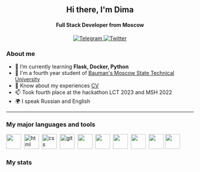 <div id="header" align="center">
    <h2>Hi there, I'm  Dima </h2>
    <h4>Full Stack Developer from Moscow</h4>
</div>

<div id="socials" align="center">
  <a href="https://t.me/nupellot">
    <img src="https://img.shields.io/badge/Telegram-blue?style=for-the-badge&logo=telegram&logoColor=white" alt="Telegram"/>
  </a>
  <a href="mailto:nupellot@gmail.com">
    <img src="https://img.shields.io/badge/Gmail-red?style=for-the-badge&logo=Gmail&logoColor=white" alt="Twitter"/>
  </a>
</div>

### About me
- 🌱 I’m currently learning **Flask, Docker, Python**
- 📝 I'm a fourth year student of [Bauman's Moscow State Technical University](https://bmstu.ru/)
- 📄 Know about my experiences [CV](https://hh.ru/resume/53bf7788ff0c4cb44c0039ed1f7535724c7543)
- 📫 Took fourth place at the hackathon LCT 2023 and MSH 2022
- 🌍 I speak Russian and English
---

### My major languages and tools

<img src="https://cdn.jsdelivr.net/gh/devicons/devicon/icons/python/python-original.svg" width="40" height="40" />&nbsp;
<img src="https://cdn.jsdelivr.net/gh/devicons/devicon/icons/html5/html5-original.svg" title="html" width="40" height="40"/>&nbsp;
<img src="https://cdn.jsdelivr.net/gh/devicons/devicon/icons/css3/css3-original.svg" title="css" width="40" height="40"/>&nbsp;
<img src="https://cdn.jsdelivr.net/gh/devicons/devicon/icons/git/git-plain.svg" title="git" width="40" height="40"/>&nbsp;
<img src="https://cdn.jsdelivr.net/gh/devicons/devicon/icons/c/c-original.svg" width="40" height="40" />&nbsp;
<img src="https://cdn.jsdelivr.net/gh/devicons/devicon/icons/cplusplus/cplusplus-original.svg" width="40" height="40" />&nbsp;
<img src="https://cdn.jsdelivr.net/gh/devicons/devicon/icons/docker/docker-original-wordmark.svg" width="40" height="40" />&nbsp;
<img src="https://cdn.jsdelivr.net/gh/devicons/devicon/icons/csharp/csharp-original.svg" width="40" height="40" />&nbsp;
<img src="https://cdn.jsdelivr.net/gh/devicons/devicon/icons/linux/linux-original.svg" width="40" height="40" />
<img src="https://cdn.jsdelivr.net/gh/devicons/devicon/icons/cmake/cmake-original.svg" width="40" height="40" />&nbsp;


### My stats

<div id="stat" align="center">
    <img src="http://github-profile-summary-cards.vercel.app/api/cards/profile-details?username=nupellot&theme=github" alt=""/>
    <img src="http://github-profile-summary-cards.vercel.app/api/cards/repos-per-language?username=nupellot&theme=github" alt=""/>
     <img src="https://github-profile-summary-cards.vercel.app/api/cards/stats?username=nupellot&theme=github" alt=""/>
</div>
